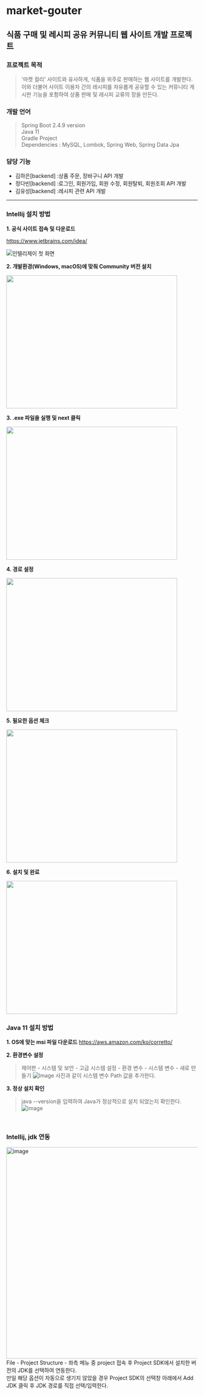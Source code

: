 # market-gouter  
## 식품 구매 및 레시피 공유 커뮤니티 웹 사이트 개발 프로젝트    

### 프로젝트 목적  
> '마켓 컬리' 사이트와 유사하게, 식품을 위주로 판매하는 웹 사이트를 개발한다. 이와 더불어 사이트 이용자 간의 레시피를 자유롭게 공유할 수 있는 커뮤니티 게시판 기능을 포함하여 상품 판매 및 레시피 교류의 장을 만든다. 

### 개발 언어  
> Spring Boot 2.4.9 version  
> Java 11  
> Gradle Project  
> Dependencies : MySQL, Lombok, Spring Web, Spring Data Jpa

### 담당 기능
* 김하은[backend]
:상품 주문, 장바구니 API 개발
* 정다빈[backend]
:로그인, 회원가입, 회원 수정, 회원탈퇴, 회원조회 API 개발
* 김유성[backend]
:레시피 관련 API 개발

*** 

### Intellij 설치 방법

**1. 공식 사이트 접속 및 다운로드**

<https://www.jetbrains.com/idea/>

![인텔리제이 첫 화면](https://user-images.githubusercontent.com/71184046/147047652-926bddd8-811e-4c14-9f6c-7f8d1f67520b.png)

**2. 개발환경(Windows, macOS)에 맞춰 Community 버전 설치**

<img src="https://user-images.githubusercontent.com/71184046/147048371-987e59e7-622e-42d2-ac66-5e08ba48da56.png" width="450" height="350"/>

**3. .exe 파일을 실행 및 next 클릭**

<img src="https://user-images.githubusercontent.com/71184046/147049315-207507d8-a8a4-4ba5-8c42-98208394e36c.png" width="450" height="350"/>

**4. 경로 설정**

<img src="https://user-images.githubusercontent.com/71184046/147049478-cb77769d-5f76-484d-af8a-19808202f8f7.png" width="450" height="350"/>

**5. 필요한 옵션 체크**

<img src="https://user-images.githubusercontent.com/71184046/147049738-99cd8b62-614a-4eb1-aaf4-34732a973c4f.png" width="450" height="350"/>

**6. 설치 및 완료**

<img src="https://user-images.githubusercontent.com/71184046/147051122-56d39fa0-36dd-4c2b-9a3a-c0d3f6518a79.png" width="450" height="350"/>

<br/>

### Java 11 설치 방법

**1. OS에 맞는 msi 파일 다운로드**
https://aws.amazon.com/ko/corretto/

**2. 환경변수 설정**
> 제어판 - 시스템 및 보안 - 고급 시스템 설정 - 환경 변수 - 시스템 변수 - 새로 만들기
![image](https://user-images.githubusercontent.com/67851124/147070110-13673c56-686f-46a0-ad98-0f40cb3af9f4.png)
사진과 같이 시스템 변수 Path 값을 추가한다.

**3. 정상 설치 확인**
> java --version을 입력하여 Java가 정상적으로 설치 되었는지 확인한다. 
 ![image](https://user-images.githubusercontent.com/67851124/147070693-021e5026-1680-49d1-b5d7-e7f5b38db78f.png)

<br/>

### Intellij, jdk 연동
<img width="556" alt="image" src="https://user-images.githubusercontent.com/76279010/147068817-39ee9d4c-14f3-4d98-9b4d-ddb763a0b4f1.png">
File - Project Structure - 좌측 메뉴 중 project 접속 후 Project SDK에서 설치한 버전의 JDK를 선택하여 연동한다.<br/>
만일 해당 옵션이 자동으로 생기지 않았을 경우 Project SDK의 선택창 아래에서 Add JDK 클릭 후 JDK 경로를 직접 선택/입력한다.

